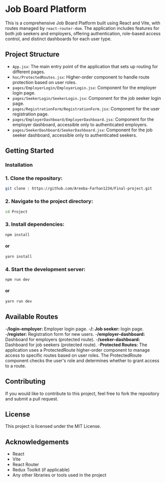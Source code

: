 # Job Board Platform

This is a comprehensive Job Board Platform built using React and Vite, with routes managed by `react-router-dom`. The application includes features for both job seekers and employers, offering authentication, role-based access control, and distinct dashboards for each user type.

## Project Structure

- `App.jsx`: The main entry point of the application that sets up routing for different pages.
- `hoc/ProtectedRoutes.jsx`: Higher-order component to handle route protection based on user roles.
- `pages/EmployerLogin/EmployerLogin.jsx`: Component for the employer login page.
- `pages/SeekerLogin/SeekerLogin.jsx`: Component for the job seeker login page.
- `pages/RegistrationForm/RegistrationForm.jsx`: Component for the user registration page.
- `pages/EmployerDashboard/EmployerDashboard.jsx`: Component for the employer dashboard, accessible only to authenticated employers.
- `pages/SeekerDashboard/SeekerDashboard.jsx`: Component for the job seeker dashboard, accessible only to authenticated seekers.

## Getting Started

### Installation

### 1. Clone the repository:

```bash
git clone : https://github.com/Areeba-Farhan1234/Final-project.git

   ```

### 2. Navigate to the project directory:

```bash
cd Project
```

### 3. Install dependencies:

```bash
npm install
```

#### or

```bash
yarn install
```

### 4. Start the development server:

```bash
npm run dev
```

#### or

```bash
yarn run dev
```


## Available Routes
-**/login-employer:** Employer login page.
-**/: Job seeker:** login page.
-**/register:** Registration form for new users.
-**/employer-dashboard:** Dashboard for employers (protected route).
-**/seeker-dashboard:** Dashboard for job seekers (protected route).
-**Protected Routes:**
The application uses a ProtectedRoute higher-order component to manage access to specific routes based on user roles. The ProtectedRoute component checks the user's role and determines whether to grant access to a route.

## Contributing
If you would like to contribute to this project, feel free to fork the repository and submit a pull request.

## License
This project is licensed under the MIT License.

## Acknowledgements

- React
- Vite
- React Router
- Redux Toolkit (if applicable)
- Any other libraries or tools used in the project


